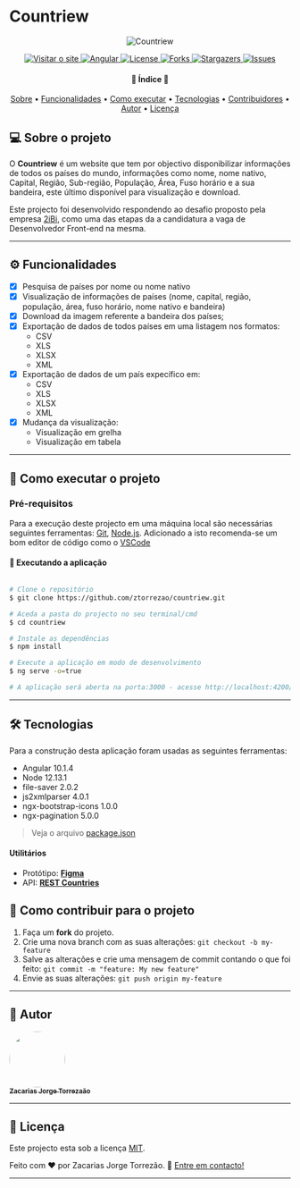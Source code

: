 # Countriew
<p align="center">
    <img alt="Countriew" title="#Countriew" src="https://repository-images.githubusercontent.com/300406297/b34b7580-0951-11eb-9d54-2a0ee6ffa20d" />
</p>
<p align="center">
  <a href="https://ztorrezao.github.io/countriew/">
    <img alt="Visitar o site" src="https://img.shields.io/badge/Countriew-visitar-blue">
  </a>
  <a href="https://angular.io/guide/setup-local">
    <img alt="Angular" src="https://img.shields.io/badge/Angular-10.1.4-red">
  </a>
  <a href="https://img.shields.io/github/license/ztorrezao/countriew">
    <img alt="License" src="https://img.shields.io/github/license/ztorrezao/countriew">
  </a>
  <a href="https://img.shields.io/github/forks/ztorrezao/countriew">
    <img alt="Forks" src="https://img.shields.io/github/forks/ztorrezao/countriew">
  </a>

  <a href="https://img.shields.io/github/stars/ztorrezao/countriew?color=yellow">
    <img alt="Stargazers" src="https://img.shields.io/github/stars/ztorrezao/countriew?color=yellow">
  </a>
  
  <a href="https://img.shields.io/github/issues/ztorrezao/countriew">
    <img alt="Issues" src="https://img.shields.io/github/issues/ztorrezao/countriew">
  </a>
  
</p>
<h4 align="center"> 
	🚧  Índice 🚧
</h4>

<p align="center">
 <a href="#-sobre-o-projeto">Sobre</a> •
 <a href="#-funcionalidades">Funcionalidades</a> •
 <a href="#-como-executar-o-projeto">Como executar</a> • 
 <a href="#-tecnologias">Tecnologias</a> • 
 <a href="#-contribuidores">Contribuidores</a> • 
 <a href="#-autor">Autor</a> • 
 <a href="#user-content--licença">Licença</a>
</p>


## 💻 Sobre o projeto

O **Countriew** é um website que tem por objectivo disponibilizar informações de todos os países do mundo, informações como nome, nome nativo, Capital, Região, Sub-região, População, Área, Fuso horário e a sua bandeira, este último disponível para visualização e download.


Este projecto foi desenvolvido respondendo ao desafio proposto pela empresa [2iBi](https://blog.rocketseat.com.br/primeira-next-level-week/), como uma das etapas da a candidatura a vaga de Desenvolvedor Front-end na mesma.

---

## ⚙️ Funcionalidades

- [x] Pesquisa de países por nome ou nome nativo
- [x] Visualização de informações de países (nome, capital, região, população, área, fuso horário, nome nativo e bandeira)
- [x] Download da imagem referente a bandeira dos países;
- [x] Exportação de dados de todos países em uma listagem nos formatos:
  -  CSV
  -  XLS 
  -  XLSX
  -  XML
- [x] Exportação de dados de um país expecífico em: 
  -  CSV
  -  XLS 
  -  XLSX
  -  XML
- [x] Mudança da visualização:
	- Visualização em grelha
  - Visualização em tabela

---

## 🚀 Como executar o projeto

### Pré-requisitos

Para a execução deste projecto em uma máquina local são necessárias seguintes ferramentas:
[Git](https://git-scm.com), [Node.js](https://nodejs.org/en/). 
Adicionado a isto recomenda-se um bom editor de código como o [VSCode](https://code.visualstudio.com/)


#### 🧭 Executando a aplicação

```bash

# Clone o repositório
$ git clone https://github.com/ztorrezao/countriew.git

# Aceda a pasta do projecto no seu terminal/cmd
$ cd countriew

# Instale as dependências
$ npm install

# Execute a aplicação em modo de desenvolvimento
$ ng serve -o=true

# A aplicação será aberta na porta:3000 - acesse http://localhost:4200/

```

---

## 🛠 Tecnologias

Para a construção desta aplicação foram usadas as seguintes ferramentas:

-   Angular 10.1.4
-   Node 12.13.1
-   file-saver 2.0.2
-   js2xmlparser 4.0.1
-   ngx-bootstrap-icons 1.0.0
-   ngx-pagination 5.0.0

> Veja o arquivo  [package.json](https://github.com/ztorrezao/countriew/blob/master/package.json)


#### [](https://github.com/tgmarinho/Ecoleta#utilit%C3%A1rios)**Utilitários**

-   Protótipo:  **[Figma](https://www.figma.com/)**
-   API:  **[REST Countries](https://restcountries.eu/)** 

## 💪 Como contribuir para o projeto

1. Faça um **fork** do projeto.
2. Crie uma nova branch com as suas alterações: `git checkout -b my-feature`
3. Salve as alterações e crie uma mensagem de commit contando o que foi feito: `git commit -m "feature: My new feature"`
4. Envie as suas alterações: `git push origin my-feature`

---

## 🦸 Autor

<a href="https://www.linkedin.com/in/ztorrezao/">
 <img style="border-radius: 50%;" src="https://avatars1.githubusercontent.com/u/13769987" width="100px;" alt=""/>
 <br />
 <sub><b>Zacarias Jorge Torrezaão</b></sub></a> <a href="https://www.linkedin.com/in/ztorrezao/"></a>
 <br />


---

## 📝 Licença

Este projecto esta sob a licença [MIT](./LICENSE).

Feito com ❤️ por Zacarias Jorge Torrezão. 📧 [Entre em contacto!](mailto:zacarias@torrezao.com)

---
